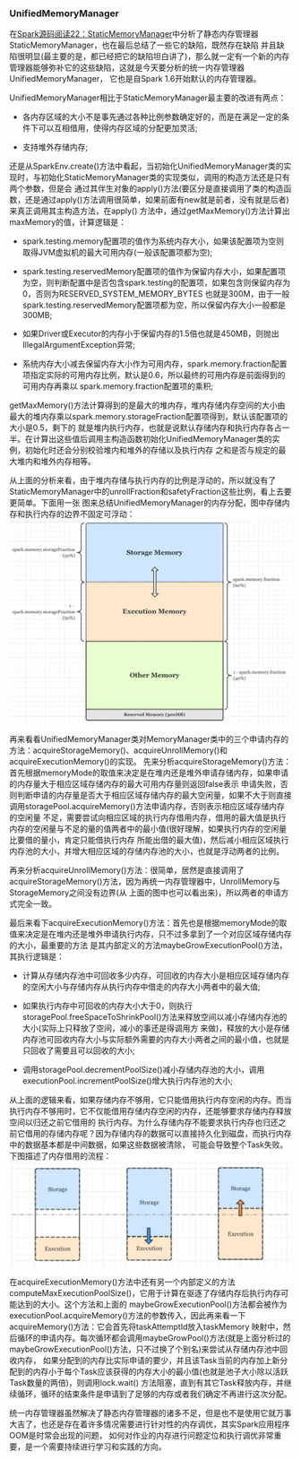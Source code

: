 ### UnifiedMemoryManager

在[Spark源码阅读22：StaticMemoryManager](./staticmemorymanager.md)中分析了静态内存管理器StaticMemoryManager，也在最后总结了一些它的缺陷，既然存在缺陷
并且缺陷很明显(最主要的是，都已经把它的缺陷坦白讲了)，那么就一定有一个新的内存管理器能够弥补它的这些缺陷，这就是今天要分析的统一内存管理器UnifiedMemoryManager，
它也是自Spark 1.6开始默认的内存管理器。

UnifiedMemoryManager相比于StaticMemoryManager最主要的改进有两点：
  * 各内存区域的大小不是事先通过各种比例参数确定好的，而是在满足一定的条件下可以互相借用，使得内存区域的分配更加灵活;

  * 支持堆外存储内存;

还是从SparkEnv.create()方法中看起，当初始化UnifiedMemoryManager类的实现时，与初始化StaticMemoryManager类的实现类似，调用的构造方法还是只有两个参数，但是会
通过其伴生对象的apply()方法(要区分是直接调用了类的构造函数，还是通过apply()方法调用很简单，如果前面有new就是前者，没有就是后者)来真正调用其主构造方法，在apply()
方法中，通过getMaxMemory()方法计算出maxMemory的值，计算逻辑是：
  * spark.testing.memory配置项的值作为系统内存大小，如果该配置项为空则取得JVM虚拟机的最大可用内存(一般该配置项都为空);

  * spark.testing.reservedMemory配置项的值作为保留内存大小，如果配置项为空，则判断配置中是否包含spark.testing的配置项，如果包含则保留内存为0，否则为RESERVED_SYSTEM_MEMORY_BYTES
  也就是300M，由于一般spark.testing.reservedMemory配置项都为空，所以保留内存大小一般都是300MB;

  * 如果Driver或Executor的内存小于保留内存的1.5倍也就是450MB，则抛出IllegalArgumentException异常;

  * 系统内存大小减去保留内存大小作为可用内存，spark.memory.fraction配置项指定实际的可用内存比例，默认是0.6，所以最终的可用内存是前面得到的可用内存再乘以
  spark.memory.fraction配置项的乘积;

getMaxMemory()方法计算得到的是最大的堆内存，堆内存储内存空间的大小由最大的堆内存乘以spark.memory.storageFraction配置项得到，默认该配置项的大小是0.5，剩下的
就是堆内执行内存，也就是说默认存储内存和执行内存各占一半。在计算出这些值后调用主构造函数初始化UnifiedMemoryManager类的实例，初始化时还会分别校验堆内和堆外的存储以及执行内存
之和是否与规定的最大堆内和堆外内存相等。

从上面的分析来看，由于堆内存储与执行内存的比例是浮动的，所以就没有了StaticMemoryManager中的unrollFraction和safetyFraction这些比例，看上去要更简单。下面用一张
图来总结UnifiedMemoryManager的内存分配，图中存储内存和执行内存的边界不固定可浮动：
![UnifiedMemoryManager](../image/unifiedmemorymanager.png "UnifiedMemoryManager")

再来看看UnifiedMemoryManager类对MemoryManager类中的三个申请内存的方法：acquireStorageMemory()、acquireUnrollMemory()和acquireExecutionMemory()的实现。
先来分析acquireStorageMemory()方法：首先根据memoryMode的取值来决定是在堆内还是堆外申请存储内存，如果申请的内存量大于相应区域存储内存的最大可用内存量则返回false表示
申请失败，否则判断申请的内存量是否大于相应区域存储内存的最大空闲量，如果不大于则直接调用storagePool.acquireMemory()方法申请内存，否则表示相应区域存储内存的空闲量
不足，需要尝试向相应区域的执行内存借用内存，借用的最大值是执行内存的空闲量与不足的量的值两者中的最小值(很好理解，如果执行内存的空闲量比要借的量小，肯定只能借执行内存
所能出借的最大值)，然后减小相应区域执行内存池的大小，并增大相应区域的存储内存池的大小，也就是浮动两者的比例。

再来分析acquireUnrollMemory()方法：很简单，居然是直接调用了acquireStorageMemory()方法，因为再统一内存管理器中，UnrollMemory与StorageMemory之间没有边界(从
上面的图中也可以看出来)，所以两者的申请方式完全一致。

最后来看下acquireExecutionMemory()方法：首先也是根据memoryMode的取值来决定是在堆内还是堆外申请执行内存，只不过多拿到了一个对应区域存储内存的大小，最重要的方法
是其内部定义的方法maybeGrowExecutionPool()方法，其执行逻辑是：
  * 计算从存储内存池中可回收多少内存，可回收的内存大小是相应区域存储内存的空闲大小与存储内存从执行内存中借走的内存大小两者中的最大值;

  * 如果执行内存中可回收的内存大小大于0，则执行storagePool.freeSpaceToShrinkPool()方法来释放空间以减小存储内存池的大小(实际上只释放了空间，减小的事还是得调用方
  来做)，释放的大小是存储内存池可回收内存大小与实际额外需要的内存大小两者之间的最小值，也就是只回收了需要且可以回收的大小;

  * 调用storagePool.decrementPoolSize()减小存储内存池的大小，调用executionPool.incrementPoolSize()增大执行内存池的大小;

从上面的逻辑来看，如果存储内存不够用，它只能借用执行内存空闲的内存。而当执行内存不够用时，它不仅能借用存储内存空闲的内存，还能够要求存储内存释放空间以归还之前它借用的
执行内存。为什么存储内存不能要求执行内存也归还之前它借用的存储内存呢？因为存储内存的数据可以直接持久化到磁盘，而执行内存中的数据基本都是中间数据，如果这些数据被清除，
可能会导致整个Task失败。下图描述了内存借用的流程：
![内存借用](../image/memoryreclaim.png "内存借用")

在acquireExecutionMemory()方法中还有另一个内部定义的方法computeMaxExecutionPoolSize()，它用于计算在驱逐了存储内存后执行内存可能达到的大小。这个方法和上面的
maybeGrowExecutionPool()方法都会被作为executionPool.acquireMemory()方法的参数传入，因此再来看一下acquireMemory()方法：它会首先将taskAttemptId放入taskMemory
映射中，然后循环的申请内存。每次循环都会调用maybeGrowPool()方法(就是上面分析过的maybeGrowExecutionPool()方法，只不过换了个别名)来尝试从存储内存池中回收内存，
如果分配到的内存比实际申请的要少，并且该Task当前的内存加上新分配到的内存小于每个Task应该获得的内存大小的最小值(也就是池子大小除以活跃Task数量的两倍)，则调用lock.wait()
方法阻塞，直到有其它Task释放内存，并继续循环，循环的结束条件是申请到了足够的内存或者我们确定不再进行这次分配。

统一内存管理器虽然解决了静态内存管理器的诸多不足，但是也不是使用它就万事大吉了，也还是存在着许多情况需要进行针对性的内存调优，其实Spark应用程序OOM是时常会出现的问题，
如何对作业的内存进行问题定位和执行调优非常重要，是一个需要持续进行学习和实践的方向。